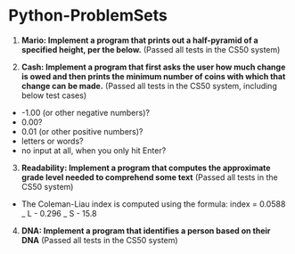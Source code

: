 # Python-ProblemSets

1. **Mario: Implement a program that prints out a half-pyramid of a specified height, per the below.**
   (Passed all tests in the CS50 system)

2. **Cash: Implement a program that first asks the user how much change is owed and then prints the minimum number of coins with which that change can be made.**
   (Passed all tests in the CS50 system, including below test cases)

- -1.00 (or other negative numbers)?
- 0.00?
- 0.01 (or other positive numbers)?
- letters or words?
- no input at all, when you only hit Enter?

3. **Readability: Implement a program that computes the approximate grade level needed to comprehend some text**
   (Passed all tests in the CS50 system)

- The Coleman-Liau index is computed using the formula: index = 0.0588 _ L - 0.296 _ S - 15.8

4. **DNA: Implement a program that identifies a person based on their DNA**
   (Passed all tests in the CS50 system)
